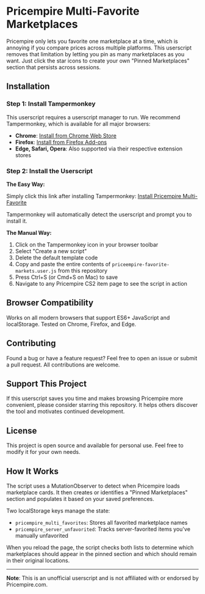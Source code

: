 # Pricempire Multi-Favorite Marketplaces

Pricempire only lets you favorite one marketplace at a time, which is annoying if you compare prices across multiple platforms. This userscript removes that limitation by letting you pin as many marketplaces as you want. Just click the star icons to create your own "Pinned Marketplaces" section that persists across sessions.

## Installation

### Step 1: Install Tampermonkey

This userscript requires a userscript manager to run. We recommend Tampermonkey, which is available for all major browsers:

- **Chrome**: [Install from Chrome Web Store](https://chrome.google.com/webstore/detail/tampermonkey/dhdgffkkebhmkfjojejmpbldmpobfkfo)
- **Firefox**: [Install from Firefox Add-ons](https://addons.mozilla.org/en-US/firefox/addon/tampermonkey/)
- **Edge, Safari, Opera**: Also supported via their respective extension stores

### Step 2: Install the Userscript

**The Easy Way:**

Simply click this link after installing Tampermonkey: [Install Pricempire Multi-Favorite](https://github.com/Skillter/priceempire-favorite-markets/raw/refs/heads/master/priceempire-favorite-markets.user.js)

Tampermonkey will automatically detect the userscript and prompt you to install it.

**The Manual Way:**

1. Click on the Tampermonkey icon in your browser toolbar
2. Select "Create a new script"
3. Delete the default template code
4. Copy and paste the entire contents of `priceempire-favorite-markets.user.js` from this repository
5. Press Ctrl+S (or Cmd+S on Mac) to save
6. Navigate to any Pricempire CS2 item page to see the script in action

## Browser Compatibility

Works on all modern browsers that support ES6+ JavaScript and localStorage. Tested on Chrome, Firefox, and Edge.

## Contributing

Found a bug or have a feature request? Feel free to open an issue or submit a pull request. All contributions are welcome.

## Support This Project

If this userscript saves you time and makes browsing Pricempire more convenient, please consider starring this repository. It helps others discover the tool and motivates continued development.

## License

This project is open source and available for personal use. Feel free to modify it for your own needs.

## How It Works

The script uses a MutationObserver to detect when Pricempire loads marketplace cards. It then creates or identifies a "Pinned Marketplaces" section and populates it based on your saved preferences.

Two localStorage keys manage the state:

- `pricempire_multi_favorites`: Stores all favorited marketplace names
- `pricempire_server_unfavorited`: Tracks server-favorited items you've manually unfavorited

When you reload the page, the script checks both lists to determine which marketplaces should appear in the pinned section and which should remain in their original locations.

---

**Note**: This is an unofficial userscript and is not affiliated with or endorsed by Pricempire.com.
